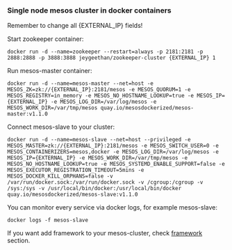 ### Single node mesos cluster in docker containers

Remember to change all {EXTERNAL_IP} fields!

Start zookeeper container:
```
docker run -d --name=zookeeper --restart=always -p 2181:2181 -p 2888:2888 -p 3888:3888 jeygeethan/zookeeper-cluster {EXTERNAL_IP} 1
```

Run mesos-master container:
```
docker run -d --name=mesos-master --net=host -e MESOS_ZK=zk://{EXTERNAL_IP}:2181/mesos -e MESOS_QUORUM=1 -e MESOS_REGISTRY=in_memory -e MESOS_NO_HOSTNAME_LOOKUP=true -e MESOS_IP={EXTERNAL_IP} -e MESOS_LOG_DIR=/var/log/mesos -e MESOS_WORK_DIR=/var/tmp/mesos quay.io/mesosdockerized/mesos-master:v1.1.0
```

Connect mesos-slave to your cluster:
```
docker run -d --name=mesos-slave --net=host --privileged -e MESOS_MASTER=zk://{EXTERNAL_IP}:2181/mesos -e MESOS_SWITCH_USER=0 -e MESOS_CONTAINERIZERS=mesos,docker -e MESOS_LOG_DIR=/var/log/mesos -e MESOS_IP={EXTERNAL_IP} -e MESOS_WORK_DIR=/var/tmp/mesos -e MESOS_NO_HOSTNAME_LOOKUP=true -e MESOS_SYSTEMD_ENABLE_SUPPORT=false -e MESOS_EXECUTOR_REGISTRATION_TIMEOUT=5mins -e MESOS_DOCKER_KILL_ORPHANS=false -v /var/run/docker.sock:/var/run/docker.sock -v /cgroup:/cgroup -v /sys:/sys -v /usr/local/bin/docker:/usr/local/bin/docker quay.io/mesosdockerized/mesos-slave:v1.1.0
```

You can monitor every service via docker logs, for example mesos-slave:
```
docker logs -f mesos-slave
```

If you want add framework to your mesos-cluster, check [framework][mesos-cluster-repo] section.

[mesos-cluster-repo]: https://github.com/mesos-dockerized/mesos-cluster/tree/master/docs/frameworks
